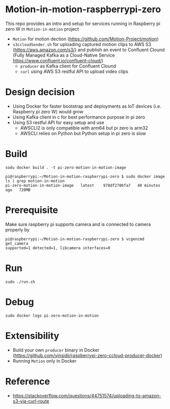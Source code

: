 # Motion-in-motion-raspberrypi-zero
This repo provides an intro and setup for services running in Raspberry pi zero W in `Motion-in-motion` project
- `Motion` for motion dection (https://github.com/Motion-Project/motion)
- `s3ccloudSender.sh` for uploading captured motion clips to AWS S3 (https://aws.amazon.com/s3/) and publish an event to Confluent Clound (Fully Managed Kafka as a Cloud-Native Service https://www.confluent.io/confluent-cloud/)
  - `producer` as Kafka client for Confluent Clound
  - `curl` using AWS S3 restful API to upload video clips

# Design decision
- Using Docker for faster bootstrap and deployments as IoT devices (i.e. Raspberry pi zero W) would grow
- Using Kafka client in c for best performance purpose in pi zero
- Using S3 restful API for easy setup and use
  - AWSCLI2 is only compatible with arm64 but pi zero is arm32
  - AWSCLI relies on Python but Python setup in pi zero is slow

# Build
```
sodu docker build . -t pi-zero-motion-in-motion-image
```

```
pi@raspberrypi:~/Motion-in-motion-raspberrypi-zero $ sudo docker image ls | grep motion-in-motion
pi-zero-motion-in-motion-image   latest    978df2706fa7   40 minutes ago   720MB

```

# Prerequisite
Make sure raspberry pi supports camera and is connected to camera properly by
```
pi@raspberrypi:~/Motion-in-motion-raspberrypi-zero $ vcgencmd get_camera
supported=1 detected=1, libcamera interfaces=0

```

# Run
```
sudo ./run.sh
```

# Debug
```
sudo docker logs pi-zero-motion-in-motion
```

# Extensibility
- Build your own `producer` binary in Docker (https://github.com/yinsidij/raspberrypi-zero-ccloud-producer-docker)
- Running `Motion` only in Docker 

# Reference
- https://stackoverflow.com/questions/44751574/uploading-to-amazon-s3-via-curl-route
